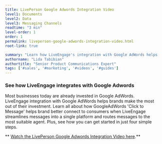 ```yaml
---
title: LivePerson Google Adwords Integration Video
level1: Documents
level2: Data
level3: Messaging Channels
readtime: "3 min"
level-order: 1
order: 1
permalink: liveperson-google-adwords-integration-video.html
root-link: true

summary: "Learn how LiveEngage's integration with Google AdWords helps brands make the most out of their investment. "
authorname: "Lida Tabibian"
authortitle: "Senior Product Communications Expert"
tags: ['#sales', '#marketing', '#videos', '#guides']
---
```


### See how LiveEngage integrates with Google Adwords

Most businesses today are already invested in Google AdWords. LiveEngage integration with Google AdWords helps brands make the most out of their investment. Learn all about how GoogleAdWords 'Click to Message' helps brand better connect to consumers when LiveEngage streamlines messages into a single platform and routes messages to the most suitable agent. Plus, see how you can get started in just four simple steps.


** [Watch the LivePerson Google Adwords Integration Video here](https://vimeo.com/238913607/6531497e50).**
